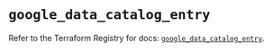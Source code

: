 # `google_data_catalog_entry`

Refer to the Terraform Registry for docs: [`google_data_catalog_entry`](https://registry.terraform.io/providers/hashicorp/google/5.24.0/docs/resources/data_catalog_entry).
